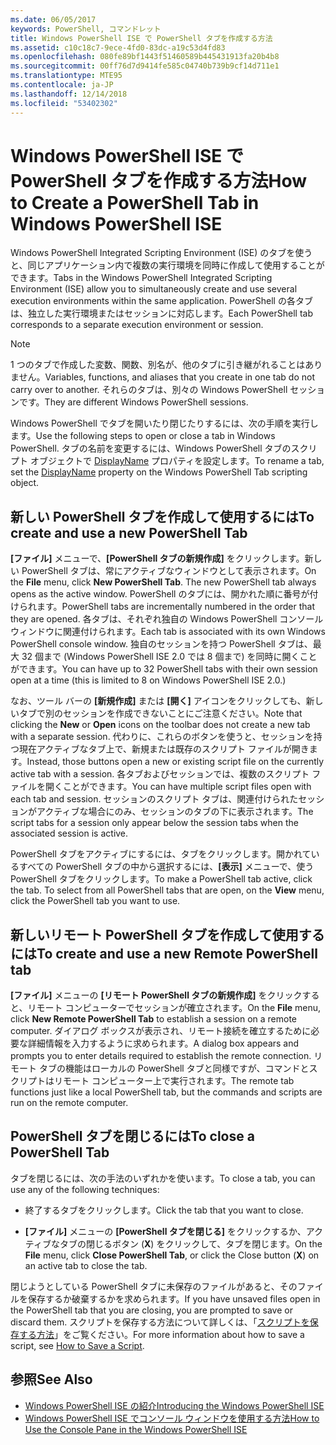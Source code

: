 ```yaml
---
ms.date: 06/05/2017
keywords: PowerShell, コマンドレット
title: Windows PowerShell ISE で PowerShell タブを作成する方法
ms.assetid: c10c18c7-9ece-4fd0-83dc-a19c53d4fd83
ms.openlocfilehash: 080fe89bf1443f51460589b445431913fa20b4b8
ms.sourcegitcommit: 00ff76d7d9414fe585c04740b739b9cf14d711e1
ms.translationtype: MTE95
ms.contentlocale: ja-JP
ms.lasthandoff: 12/14/2018
ms.locfileid: "53402302"
---
```

# <a name="how-to-create-a-powershell-tab-in-windows-powershell-ise"></a><span data-ttu-id="36038-103">Windows PowerShell ISE で PowerShell タブを作成する方法</span><span class="sxs-lookup"><span data-stu-id="36038-103">How to Create a PowerShell Tab in Windows PowerShell ISE</span></span>

<span data-ttu-id="36038-104">Windows PowerShell Integrated Scripting Environment (ISE) のタブを使うと、同じアプリケーション内で複数の実行環境を同時に作成して使用することができます。</span><span class="sxs-lookup"><span data-stu-id="36038-104">Tabs in the Windows PowerShell Integrated Scripting Environment (ISE) allow you to simultaneously create and use several execution environments within the same application.</span></span>
<span data-ttu-id="36038-105">PowerShell の各タブは、独立した実行環境またはセッションに対応します。</span><span class="sxs-lookup"><span data-stu-id="36038-105">Each PowerShell tab corresponds to a separate execution environment or session.</span></span>

> [!NOTE]
> <span data-ttu-id="36038-106">1 つのタブで作成した変数、関数、別名が、他のタブに引き継がれることはありません。</span><span class="sxs-lookup"><span data-stu-id="36038-106">Variables, functions, and aliases that you create in one tab do not carry over to another.</span></span> <span data-ttu-id="36038-107">それらのタブは、別々の Windows PowerShell セッションです。</span><span class="sxs-lookup"><span data-stu-id="36038-107">They are different Windows PowerShell sessions.</span></span>

<span data-ttu-id="36038-108">Windows PowerShell でタブを開いたり閉じたりするには、次の手順を実行します。</span><span class="sxs-lookup"><span data-stu-id="36038-108">Use the following steps to open or close a tab in Windows PowerShell.</span></span>
<span data-ttu-id="36038-109">タブの名前を変更するには、Windows PowerShell タブのスクリプト オブジェクトで [DisplayName](object-model/The-PowerShellTab-Object.md#displayname) プロパティを設定します。</span><span class="sxs-lookup"><span data-stu-id="36038-109">To rename a tab, set the [DisplayName](object-model/The-PowerShellTab-Object.md#displayname) property on the Windows PowerShell Tab scripting object.</span></span>

## <a name="to-create-and-use-a-new-powershell-tab"></a><span data-ttu-id="36038-110">新しい PowerShell タブを作成して使用するには</span><span class="sxs-lookup"><span data-stu-id="36038-110">To create and use a new PowerShell Tab</span></span>

<span data-ttu-id="36038-111">**[ファイル]** メニューで、**[PowerShell タブの新規作成]** をクリックします。新しい PowerShell タブは、常にアクティブなウィンドウとして表示されます。</span><span class="sxs-lookup"><span data-stu-id="36038-111">On the **File** menu, click **New PowerShell Tab**. The new PowerShell tab always opens as the active window.</span></span>
<span data-ttu-id="36038-112">PowerShell のタブには、開かれた順に番号が付けられます。</span><span class="sxs-lookup"><span data-stu-id="36038-112">PowerShell tabs are incrementally numbered in the order that they are opened.</span></span>
<span data-ttu-id="36038-113">各タブは、それぞれ独自の Windows PowerShell コンソール ウィンドウに関連付けられます。</span><span class="sxs-lookup"><span data-stu-id="36038-113">Each tab is associated with its own Windows PowerShell console window.</span></span>
<span data-ttu-id="36038-114">独自のセッションを持つ PowerShell タブは、最大 32 個まで (Windows PowerShell ISE 2.0 では 8 個まで) を同時に開くことができます。</span><span class="sxs-lookup"><span data-stu-id="36038-114">You can have up to 32 PowerShell tabs with their own session open at a time (this is limited to 8 on Windows PowerShell ISE 2.0.)</span></span>

<span data-ttu-id="36038-115">なお、ツール バーの **[新規作成]** または **[開く]** アイコンをクリックしても、新しいタブで別のセッションを作成できないことにご注意ください。</span><span class="sxs-lookup"><span data-stu-id="36038-115">Note that clicking the **New** or **Open** icons on the toolbar does not create a new tab with a separate session.</span></span>
<span data-ttu-id="36038-116">代わりに、これらのボタンを使うと、セッションを持つ現在アクティブなタブ上で、新規または既存のスクリプト ファイルが開きます。</span><span class="sxs-lookup"><span data-stu-id="36038-116">Instead, those buttons open a new or existing script file on the currently active tab with a session.</span></span>
<span data-ttu-id="36038-117">各タブおよびセッションでは、複数のスクリプト ファイルを開くことができます。</span><span class="sxs-lookup"><span data-stu-id="36038-117">You can have multiple script files open with each tab and session.</span></span>
<span data-ttu-id="36038-118">セッションのスクリプト タブは、関連付けられたセッションがアクティブな場合にのみ、セッションのタブの下に表示されます。</span><span class="sxs-lookup"><span data-stu-id="36038-118">The script tabs for a session only appear below the session tabs when the associated session is active.</span></span>

<span data-ttu-id="36038-119">PowerShell タブをアクティブにするには、タブをクリックします。開かれているすべての PowerShell タブの中から選択するには、**[表示]** メニューで、使う PowerShell タブをクリックします。</span><span class="sxs-lookup"><span data-stu-id="36038-119">To make a PowerShell tab active, click the tab. To select from all PowerShell tabs that are open, on the **View** menu, click the PowerShell tab you want to use.</span></span>

## <a name="to-create-and-use-a-new-remote-powershell-tab"></a><span data-ttu-id="36038-120">新しいリモート PowerShell タブを作成して使用するには</span><span class="sxs-lookup"><span data-stu-id="36038-120">To create and use a new Remote PowerShell tab</span></span>

<span data-ttu-id="36038-121">**[ファイル]** メニューの **[リモート PowerShell タブの新規作成]** をクリックすると、リモート コンピューターでセッションが確立されます。</span><span class="sxs-lookup"><span data-stu-id="36038-121">On the **File** menu, click **New Remote PowerShell Tab** to establish a session on a remote computer.</span></span>
<span data-ttu-id="36038-122">ダイアログ ボックスが表示され、リモート接続を確立するために必要な詳細情報を入力するように求められます。</span><span class="sxs-lookup"><span data-stu-id="36038-122">A dialog box appears and prompts you to enter details required to establish the remote connection.</span></span>
<span data-ttu-id="36038-123">リモート タブの機能はローカルの PowerShell タブと同様ですが、コマンドとスクリプトはリモート コンピューター上で実行されます。</span><span class="sxs-lookup"><span data-stu-id="36038-123">The remote tab functions just like a local PowerShell tab, but the commands and scripts are run on the remote computer.</span></span>

## <a name="to-close-a-powershell-tab"></a><span data-ttu-id="36038-124">PowerShell タブを閉じるには</span><span class="sxs-lookup"><span data-stu-id="36038-124">To close a PowerShell Tab</span></span>

<span data-ttu-id="36038-125">タブを閉じるには、次の手法のいずれかを使います。</span><span class="sxs-lookup"><span data-stu-id="36038-125">To close a tab, you can use any of the following techniques:</span></span>

- <span data-ttu-id="36038-126">終了するタブをクリックします。</span><span class="sxs-lookup"><span data-stu-id="36038-126">Click the tab that you want to close.</span></span>

- <span data-ttu-id="36038-127">**[ファイル]** メニューの **[PowerShell タブを閉じる]** をクリックするか、アクティブなタブの閉じるボタン (**X**) をクリックして、タブを閉じます。</span><span class="sxs-lookup"><span data-stu-id="36038-127">On the **File** menu, click **Close PowerShell Tab**, or click  the Close button  (**X**) on an active tab to close the tab.</span></span>

<span data-ttu-id="36038-128">閉じようとしている PowerShell タブに未保存のファイルがあると、そのファイルを保存するか破棄するかを求められます。</span><span class="sxs-lookup"><span data-stu-id="36038-128">If you have unsaved files open in the PowerShell tab that you are closing, you are prompted to save or discard them.</span></span>
<span data-ttu-id="36038-129">スクリプトを保存する方法について詳しくは、「[スクリプトを保存する方法](How-to-Write-and-Run-Scripts-in-the-Windows-PowerShell-ISE.md#how-to-save-a-script)」をご覧ください。</span><span class="sxs-lookup"><span data-stu-id="36038-129">For more information about how to save a script, see [How to Save a Script](How-to-Write-and-Run-Scripts-in-the-Windows-PowerShell-ISE.md#how-to-save-a-script).</span></span>

## <a name="see-also"></a><span data-ttu-id="36038-130">参照</span><span class="sxs-lookup"><span data-stu-id="36038-130">See Also</span></span>

- [<span data-ttu-id="36038-131">Windows PowerShell ISE の紹介</span><span class="sxs-lookup"><span data-stu-id="36038-131">Introducing the Windows PowerShell ISE</span></span>](Introducing-the-Windows-PowerShell-ISE.md)
- [<span data-ttu-id="36038-132">Windows PowerShell ISE でコンソール ウィンドウを使用する方法</span><span class="sxs-lookup"><span data-stu-id="36038-132">How to Use the Console Pane in the Windows PowerShell ISE</span></span>](How-to-Use-the-Console-Pane-in-the-Windows-PowerShell-ISE.md)